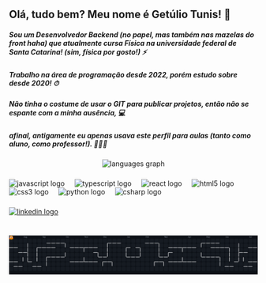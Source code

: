
 ##  Olá, tudo bem? Meu nome é Getúlio Tunis! 👋
 ##### Sou um Desenvolvedor Backend (no papel, mas também nas mazelas do front haha) que atualmente cursa Física na universidade federal de Santa  Catarina! (sim, física por gosto!) ⚡
 ##### Trabalho na área de programação desde 2022, porém estudo sobre desde 2020! ⏱
 ##### Não tinha o costume de usar o GIT para publicar projetos, então não se espante com a minha ausência, 💻
 ##### afinal, antigamente eu apenas usava este perfil para aulas (tanto como aluno, como professor!). 🧑🏿‍🏫


<div align="center">
 <img src="https://github-readme-stats.vercel.app/api/top-langs?username=getulin&locale=en&hide_title=false&layout=compact&card_width=320&langs_count=5&theme=dark&hide_border=false" height="150" alt="languages graph"  />
</div>

###

<div align="left">
  <img src="https://cdn.jsdelivr.net/gh/devicons/devicon/icons/javascript/javascript-original.svg" height="30" alt="javascript logo"  />
  <img width="12" />
  <img src="https://cdn.jsdelivr.net/gh/devicons/devicon/icons/typescript/typescript-original.svg" height="30" alt="typescript logo"  />
  <img width="12" />
  <img src="https://cdn.jsdelivr.net/gh/devicons/devicon/icons/react/react-original.svg" height="30" alt="react logo"  />
  <img width="12" />
  <img src="https://cdn.jsdelivr.net/gh/devicons/devicon/icons/html5/html5-original.svg" height="30" alt="html5 logo"  />
  <img width="12" />
  <img src="https://cdn.jsdelivr.net/gh/devicons/devicon/icons/css3/css3-original.svg" height="30" alt="css3 logo"  />
  <img width="12" />
  <img src="https://cdn.jsdelivr.net/gh/devicons/devicon/icons/python/python-original.svg" height="30" alt="python logo"  />
  <img width="12" />
  <img src="https://cdn.jsdelivr.net/gh/devicons/devicon/icons/csharp/csharp-original.svg" height="30" alt="csharp logo"  />
</div>

###

<div align="left">
  <a href="https://www.linkedin.com/in/getulio-tunis/" target="_blank">
    <img src="https://img.shields.io/badge/LinkedIn-0077B5?style=for-the-badge&logo=linkedin&logoColor=white" height="35" alt="linkedin logo" /
  <img height="160" src="https://media0.giphy.com/media/v1.Y2lkPTc5MGI3NjExcWwwNzIwbzkxdHg0NXhmMmhkcnM4a3NrMzR3ZTM1dWdldjRkNXB5NyZlcD12MV9pbnRlcm5hbF9naWZfYnlfaWQmY3Q9Zw/hpXdHPfFI5wTABdDx9/giphy.gif"  />
</div>

  </a>
</div>

###

<br clear="both">

<img src="https://raw.githubusercontent.com/getulin/getulin/output/pacman-contribution-graph-dark.svg" alt="Pacman" />

###

